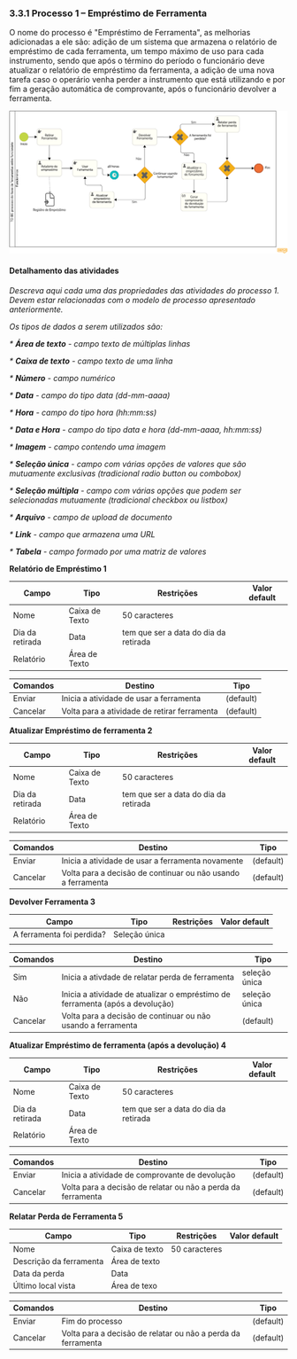 ### 3.3.1 Processo 1 – Empréstimo de Ferramenta

O nome do processo é "Empréstimo de Ferramenta", as melhorias adicionadas a ele são: adição de um sistema que armazena o relatório de empréstimo de cada ferramenta, um tempo máximo de uso para cada instrumento, sendo que após o término do período o funcionário deve atualizar o relatório de empréstimo da ferramenta, a adição de uma nova tarefa caso o operário venha perder a instrumento que está utilizando e por fim a geração automática de comprovante, após o funcionário devolver a ferramenta.
 
![Exemplo de um Modelo BPMN do PROCESSO 1](../images/TO-BE-emprestimo-ferramenta.png)

#### Detalhamento das atividades

_Descreva aqui cada uma das propriedades das atividades do processo 1. 
Devem estar relacionadas com o modelo de processo apresentado anteriormente._

_Os tipos de dados a serem utilizados são:_

_* **Área de texto** - campo texto de múltiplas linhas_

_* **Caixa de texto** - campo texto de uma linha_

_* **Número** - campo numérico_

_* **Data** - campo do tipo data (dd-mm-aaaa)_

_* **Hora** - campo do tipo hora (hh:mm:ss)_

_* **Data e Hora** - campo do tipo data e hora (dd-mm-aaaa, hh:mm:ss)_

_* **Imagem** - campo contendo uma imagem_

_* **Seleção única** - campo com várias opções de valores que são mutuamente exclusivas (tradicional radio button ou combobox)_

_* **Seleção múltipla** - campo com várias opções que podem ser selecionadas mutuamente (tradicional checkbox ou listbox)_

_* **Arquivo** - campo de upload de documento_

_* **Link** - campo que armazena uma URL_

_* **Tabela** - campo formado por uma matriz de valores_


**Relatório de Empréstimo 1**

| **Campo**       | **Tipo**         | **Restrições** | **Valor default** |
| ---             | ---              | ---            | ---               |
|    Nome    | Caixa de Texto    |       50 caracteres         |                   |
|    Dia da retirada  | Data   | tem que ser a data do dia da retirada |  |
|    Relatório    | Área de Texto    |                |                   |

| **Comandos**         |  **Destino**             | **Tipo**            |
|    ---               |  ---                     |    ---              | 
| Enviar | Inicia a atividade de usar a ferramenta | (default) |
| Cancelar | Volta para a atividade de retirar ferramenta | (default) |

**Atualizar Empréstimo de ferramenta 2**

| **Campo**       | **Tipo**         | **Restrições** | **Valor default** |
| ---             | ---              | ---            | ---               |
|    Nome    | Caixa de Texto    |  50 caracteres     |                   |
|    Dia da retirada  | Data   | tem que ser a data do dia da retirada |  |
|    Relatório    | Área de Texto    |                |                   |

| **Comandos**         |  **Destino**                   | **Tipo**          |
| ---                  | ---                            | ---               |
| Enviar |Inicia a atividade de usar a ferramenta novamente  | (default) |
| Cancelar | Volta para a decisão de continuar ou não usando a ferramenta | (default) |

**Devolver Ferramenta 3**

| **Campo**       | **Tipo**         | **Restrições** | **Valor default** |
| ---             | ---              | ---            | ---               |
| A ferramenta foi perdida? | Seleção única |                |                   |
|                 |                  |                |                   |

| **Comandos**         |  **Destino**                   | **Tipo**          |
| ---                  | ---                            | ---               |
| Sim | Inicia a ativdade de relatar perda de ferramenta  | seleção única |
| Não | Inicia a atividade de atualizar o empréstimo de ferramenta (após a devolução) | seleção única |
| Cancelar | Volta para a decisão de continuar ou não usando a ferramenta  | (default) |

**Atualizar Empréstimo de ferramenta (após a devolução) 4**

| **Campo**       | **Tipo**         | **Restrições** | **Valor default** |
| ---             | ---              | ---            | ---               |
|    Nome    | Caixa de Texto    |   50 caracteres    |                   |
|    Dia da retirada  | Data   | tem que ser a data do dia da retirada |  |
|    Relatório    | Área de Texto    |                |                   |

| **Comandos**         |  **Destino**                   | **Tipo**          |
| ---                  | ---                            | ---               |
| Enviar |Inicia a atividade de comprovante de devolução  | (default) |
| Cancelar | Volta para a decisão de relatar ou não a perda da ferramenta  | (default) |

**Relatar Perda de Ferramenta 5**

| **Campo**       | **Tipo**         | **Restrições** | **Valor default** |
| ---             | ---              | ---            | ---               |
| Nome | Caixa de texto  |    50 caracteres           |                   |
| Descrição da ferramenta    |      Área de texto     |                |  |
| Data da perda    |    Data  |                |  |
| Último local vista    |    Área de texo  |                |  |

| **Comandos**         |  **Destino**                   | **Tipo**          |
| ---                  | ---                            | ---               |
| Enviar | Fim do processo | (default) |
| Cancelar | Volta para a decisão de relatar ou não a perda da ferramenta | (default) |


